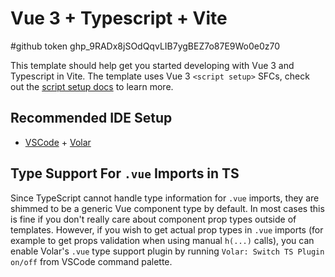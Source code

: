 <!--
 * @Author: songsunny
 * @Date: 2022-02-17 17:13:23
 * @LastEditors: songsunny
 * @LastEditTime: 2022-02-20 20:28:57
 * @Description: 
 * @Github: https://github.com/songsunny00
-->
# Vue 3 + Typescript + Vite

#github token
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

This template should help get you started developing with Vue 3 and Typescript in Vite. The template uses Vue 3 `<script setup>` SFCs, check out the [script setup docs](https://v3.vuejs.org/api/sfc-script-setup.html#sfc-script-setup) to learn more.

## Recommended IDE Setup

- [VSCode](https://code.visualstudio.com/) + [Volar](https://marketplace.visualstudio.com/items?itemName=johnsoncodehk.volar)

## Type Support For `.vue` Imports in TS

Since TypeScript cannot handle type information for `.vue` imports, they are shimmed to be a generic Vue component type by default. In most cases this is fine if you don't really care about component prop types outside of templates. However, if you wish to get actual prop types in `.vue` imports (for example to get props validation when using manual `h(...)` calls), you can enable Volar's `.vue` type support plugin by running `Volar: Switch TS Plugin on/off` from VSCode command palette.
